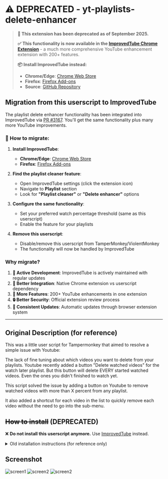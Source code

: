# ⚠️ DEPRECATED - yt-playlists-delete-enhancer

> **🚨 This extension has been deprecated as of September 2025.**
>
> **✅ This functionality is now available in the [ImprovedTube Chrome Extension](https://github.com/code-charity/youtube)** - a much more comprehensive YouTube enhancement extension with 200+ features.
>
> **📦 Install ImprovedTube instead:**
>
> - **Chrome/Edge**: [Chrome Web Store](https://chrome.google.com/webstore/detail/improve-youtube-open-sour/bnomihfieiccainjcjblhegjgglakjdd)
> - **Firefox**: [Firefox Add-ons](https://addons.mozilla.org/en-US/firefox/addon/youtube-addon/)
> - **Source**: [GitHub Repository](https://github.com/code-charity/youtube)

## Migration from this userscript to ImprovedTube

The playlist delete enhancer functionality has been integrated into ImprovedTube via [PR #3167](https://github.com/code-charity/youtube/pull/3167). You'll get the same functionality plus many more YouTube improvements.

### 🔄 How to migrate:

1. **Install ImprovedTube**:
   - **Chrome/Edge**: [Chrome Web Store](https://chrome.google.com/webstore/detail/improve-youtube-open-sour/bnomihfieiccainjcjblhegjgglakjdd)
   - **Firefox**: [Firefox Add-ons](https://addons.mozilla.org/en-US/firefox/addon/youtube-addon/)

2. **Find the playlist cleaner feature**:
   - Open ImprovedTube settings (click the extension icon)
   - Navigate to **Playlist** section
   - Look for **"Playlist cleaner"** or **"Delete enhancer"** options

3. **Configure the same functionality**:
   - Set your preferred watch percentage threshold (same as this userscript)
   - Enable the feature for your playlists

4. **Remove this userscript**:
   - Disable/remove this userscript from TamperMonkey/ViolentMonkey
   - The functionality will now be handled by ImprovedTube

### Why migrate?

1. **🔄 Active Development**: ImprovedTube is actively maintained with regular updates
2. **🎯 Better Integration**: Native Chrome extension vs userscript dependency
3. **🌟 More Features**: 200+ YouTube enhancements in one extension
4. **🔒 Better Security**: Official extension review process
5. **📱 Consistent Updates**: Automatic updates through browser extension system

---

## Original Description (for reference)

This was a little user script for Tampermonkey that aimed to resolve a simple issue with Youtube:

The lack of fine tuning about which videos you want to delete from your playlists.
Youtube recently added a button "Delete watched videos" for the watch later playlist. But this button will
delete EVERY started watched videos. Even the ones you didn't finished to watch yet.

This script solved the issue by adding a button on Youtube to remove watched videos with more
than X percent from any playlist.

It also added a shortcut for each video in the list to quickly remove each video without the need to go into the sub-menu.

## ~~How to install~~ (DEPRECATED)

❌ **Do not install this userscript anymore.** Use [ImprovedTube](https://github.com/code-charity/youtube) instead.

<details>
<summary>Old installation instructions (for reference only)</summary>

You need to have [ViolentMonkey]() or [TamperMonkey]() extension installed in your browser.
Then simply click to [this install link](https://github.com/avallete/yt-playlists-delete-enhancer/raw/gh-pages/yt-playlists-delete-enhancer.user.js) and add this userscript to your extensions.

You can also go to the [GreasyFork](https://greasyfork.org/fr/scripts/398688-yt-playlists-delete-enhancer) page and install it from there.

</details>

## Screenshot

![screen1](https://user-images.githubusercontent.com/8771783/112699740-cbc23480-8e8c-11eb-9e60-a29ac6565e3e.png)
![screen2](https://user-images.githubusercontent.com/8771783/112699743-ccf36180-8e8c-11eb-9929-8ad7c60fe08c.png)
![screen2](https://user-images.githubusercontent.com/8771783/204144990-d31232e7-de94-49f6-bd75-3e3f98ad983e.png)
